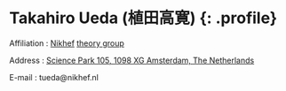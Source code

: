 # Takahiro Ueda (植田高寛) {: .profile}

Affiliation
: [Nikhef](https://www.nikhef.nl/en/)
  [theory group](https://www.nikhef.nl/pub/theory/)

Address
: [Science Park 105, 1098 XG Amsterdam, The Netherlands](https://maps.google.com?q=Science+Park+105+1098+XG+Amsterdam)

E-mail
: &#116;&#117;&#101;&#100;&#97;&#64;&#110;&#105;&#107;&#104;&#101;&#102;&#46;&#110;&#108;
